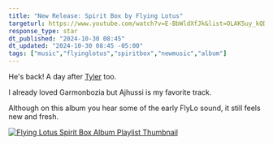 ```yaml
---
title: "New Release: Spirit Box by Flying Lotus"
targeturl: https://www.youtube.com/watch?v=E-BbWldXfJk&list=OLAK5uy_kQDB4vsLJy0bmjuYsCXKa-eMO-W33na2w
response_type: star
dt_published: "2024-10-30 08:45"
dt_updated: "2024-10-30 08:45 -05:00"
tags: ["music","flyinglotus","spiritbox","newmusic","album"]
---
```


He's back! A day after [Tyler](/feed/chromakopia-tyler-the-creator-released) too.

I already loved Garmonbozia but Ajhussi is my favorite track. 

Although on this album you hear some of the early FlyLo sound, it still feels new and fresh.

[![Flying Lotus Spirit Box Album Playlist Thumbnail](http://img.youtube.com/vi/E-BbWldXfJk/0.jpg)](https://www.youtube.com/playlist?list=OLAK5uy_kQDB4vsLJy0bmjuYsCXKa-eMO-W33na2w "Flying Lotus Spirit Box Album Playlist Thumbnail")
